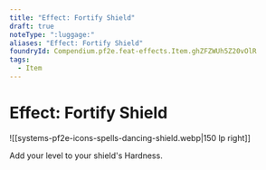 ```yaml
---
title: "Effect: Fortify Shield"
draft: true
noteType: ":luggage:"
aliases: "Effect: Fortify Shield"
foundryId: Compendium.pf2e.feat-effects.Item.ghZFZWUh5Z20vOlR
tags:
  - Item
---
```


# Effect: Fortify Shield
![[systems-pf2e-icons-spells-dancing-shield.webp|150 lp right]]

Add your level to your shield's Hardness.
